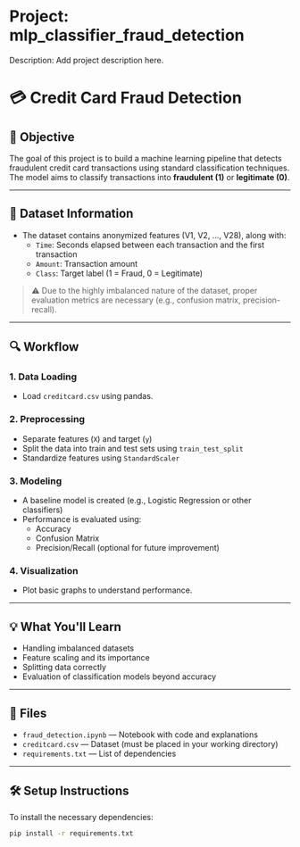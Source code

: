 # Project: mlp_classifier_fraud_detection
Description: Add project description here.
# 💳 Credit Card Fraud Detection

## 📌 Objective

The goal of this project is to build a machine learning pipeline that detects fraudulent credit card transactions using standard classification techniques. The model aims to classify transactions into **fraudulent (1)** or **legitimate (0)**.

---

## 🧾 Dataset Information

- The dataset contains anonymized features (V1, V2, ..., V28), along with:
  - `Time`: Seconds elapsed between each transaction and the first transaction
  - `Amount`: Transaction amount
  - `Class`: Target label (1 = Fraud, 0 = Legitimate)

> ⚠️ Due to the highly imbalanced nature of the dataset, proper evaluation metrics are necessary (e.g., confusion matrix, precision-recall).

---

## 🔍 Workflow

### 1. Data Loading
- Load `creditcard.csv` using pandas.

### 2. Preprocessing
- Separate features (`X`) and target (`y`)
- Split the data into train and test sets using `train_test_split`
- Standardize features using `StandardScaler`

### 3. Modeling
- A baseline model is created (e.g., Logistic Regression or other classifiers)
- Performance is evaluated using:
  - Accuracy
  - Confusion Matrix
  - Precision/Recall (optional for future improvement)

### 4. Visualization
- Plot basic graphs to understand performance.

---

## 💡 What You'll Learn

- Handling imbalanced datasets
- Feature scaling and its importance
- Splitting data correctly
- Evaluation of classification models beyond accuracy

---

## 📁 Files

- `fraud_detection.ipynb` — Notebook with code and explanations
- `creditcard.csv` — Dataset (must be placed in your working directory)
- `requirements.txt` — List of dependencies

---

## 🛠️ Setup Instructions

To install the necessary dependencies:

```bash
pip install -r requirements.txt
